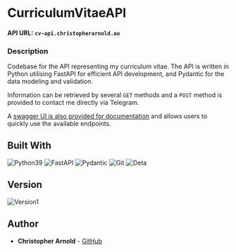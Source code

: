 # CurriculumVitaeAPI

#### API URL: `cv-api.christopherarnold.au`

### Description

Codebase for the API representing my curriculum vitae. 
The API is written in Python utilising FastAPI for efficient API development, 
and Pydantic for the data modeling and validation.

Information can be retrieved by several `GET` methods and a
`POST` method is provided to contact me directly via Telegram.

A [swagger UI is also provided for documentation](https://cv-api.christopherarnold.au/docs) 
and allows users to quickly use the available endpoints.

## Built With

![Python39](https://img.shields.io/badge/python-3670A0?style=for-the-badge&logo=python&logoColor=ffdd54)
![FastAPI](https://img.shields.io/badge/FastAPI-005571?style=for-the-badge&logo=fastapi)
![Pydantic](https://img.shields.io/badge/Pydantic-E92063?logo=pydantic&logoColor=fff&style=for-the-badge)
![Git](https://img.shields.io/badge/Git-F05032?logo=git&logoColor=fff&style=for-the-badge)
![Deta](https://img.shields.io/badge/Deta-036?logo=None&logoColor=fff&style=for-the-badge)


## Version
![Version1](https://img.shields.io/badge/Version-1.1.1-informational?style=flat-square)


## Author

* **Christopher Arnold** - [GitHub](https://github.com/cjarno)
